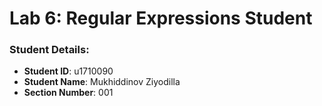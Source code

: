 # Lab 6: Regular Expressions Student

### Student Details:

- **Student ID**: u1710090
- **Student Name**: Mukhiddinov Ziyodilla
- **Section Number**: 001
